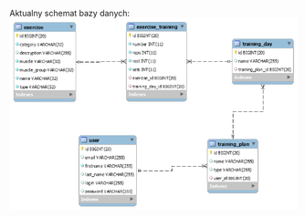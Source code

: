 Aktualny schemat bazy danych:
![schemat bazy](https://github.com/galakris/TrainingPlan/blob/master/DiagramERD.png)
